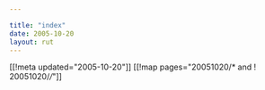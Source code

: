 ```yaml
---

title: "index"
date: 2005-10-20
layout: rut
---
```


[[!meta updated="2005-10-20"]]
[[!map pages="20051020/* and ! 20051020/*/*"]]
